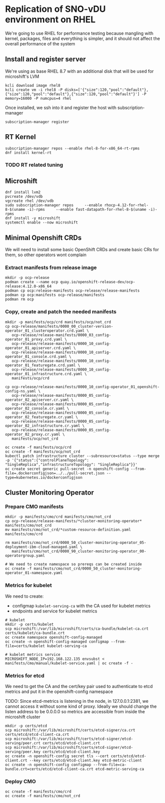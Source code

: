 # Replication of SNO-vDU environment on RHEL

We're going to use RHEL for performance testing because mangling with kernel, packages, files and everything is simpler, and it should not affect the overall performance of the system

## Install and register server
We're using as base RHEL 8.7 with an additional disk that will be used for microshift's LVM
```
kcli download image rhel8
kcli create vm -i rhel8 -P disks=['{"size":120,"pool":"default"},{"size":120,"pool":"default"},{"size":120,"pool":"default"}'] -P memory=16000 -P numcpus=4 rhel
```

Once installed, we ssh into it and register the host with subscription-manager
```
subscription-manager register
```

## RT Kernel
```
subscription-manager repos --enable rhel-8-for-x86_64-rt-rpms
dnf install kernel-rt
```
### TODO RT related tuning

## Microshift
```
dnf install lvm2
pvcreate /dev/vdb
vgcreate rhel /dev/vdb
sudo subscription-manager repos     --enable rhocp-4.12-for-rhel-8-$(uname -i)-rpms     --enable fast-datapath-for-rhel-8-$(uname -i)-rpms
dnf install -y microshift
systemctl enable --now microshift
```

## Minimal Openshift CRDs
We will need to install some basic OpenShift CRDs and create basic CRs for them, so other operators wont complain

### Extract manifests from release image

```
mkdir -p ocp-release
podman create --name ocp quay.io/openshift-release-dev/ocp-release:4.12.0-x86_64
podman cp ocp:release-manifests ocp-release/release-manifests
podman cp ocp:manifests ocp-release/manifests
podman rm ocp
```

### Copy, create and patch the needed manifests
```
mkdir -p manifests/ocp/crd manifests/ocp/not_crd
cp ocp-release/manifests/0000_00_cluster-version-operator_01_clusteroperator.crd.yaml \
   ocp-release/release-manifests/0000_03_config-operator_01_proxy.crd.yaml \
   ocp-release/release-manifests/0000_10_config-operator_01_apiserver.crd.yaml \
   ocp-release/release-manifests/0000_10_config-operator_01_console.crd.yaml \
   ocp-release/release-manifests/0000_10_config-operator_01_featuregate.crd.yaml \
   ocp-release/release-manifests/0000_10_config-operator_01_infrastructure.crd.yaml \
   manifests/ocp/crd

cp ocp-release/release-manifests/0000_10_config-operator_01_openshift-config-ns.yaml \
   ocp-release/release-manifests/0000_05_config-operator_02_apiserver.cr.yaml \
   ocp-release/release-manifests/0000_05_config-operator_02_console.cr.yaml \
   ocp-release/release-manifests/0000_05_config-operator_02_featuregate.cr.yaml \
   ocp-release/release-manifests/0000_05_config-operator_02_infrastructure.cr.yaml \
   ocp-release/release-manifests/0000_05_config-operator_02_proxy.cr.yaml \
   manifests/ocp/not_crd

oc create -f manifests/ocp/crd
oc create -f manifests/ocp/not_crd
kubectl patch infrastructure cluster --subresource=status --type merge -p '{"status":{"controlPlaneTopology": "SingleReplica","infrastructureTopology": "SingleReplica"}}'
oc create secret generic pull-secret -n openshift-config --from-file=.dockerconfigjson=../../pull-secret.json --type=kubernetes.io/dockerconfigjson
```


## Cluster Monitoring Operator

### Prepare CMO manifests
```
mkdir -p manifests/cmo/crd manifests/cmo/not_crd
cp ocp-release/release-manifests/*cluster-monitoring-operator* manifests/cmo/not_crd
mv manifests/cmo/not_crd/*custom-resource-definition.yaml manifests/cmo/crd

rm manifests/cmo/not_crd/0000_50_cluster-monitoring-operator_05-deployment-ibm-cloud-managed.yaml \
   manifests/cmo/not_crd/0000_90_cluster-monitoring-operator_00-operatorgroup.yaml

# We need to create namespace so prereqs can be created inside
oc create -f manifests/cmo/not_crd/0000_50_cluster-monitoring-operator_01-namespace.yaml
```

### Metrics for kubelet
We need to create:
- configmap `kubelet-serving-ca` with the CA used for kubelet metrics
- endpoints and service for kubelet metrics

```
# kubelet
mkdir -p certs/kubelet
scp microshift:/var/lib/microshift/certs/ca-bundle/kubelet-ca.crt certs/kubelet/ca-bundle.crt
oc create namespace openshift-config-managed
oc create -n openshift-config-managed configmap --from-file=certs/kubelet kubelet-serving-ca

# kubelet metrics service
MICROSHIFT_NODE_IP=192.168.122.135 envsubst < manifests/cmo/manual/kubelet-service.yaml | oc create -f -
```

### Metrics for etcd
We need to get the CA and the cert/key pair used to authenticate to etcd metrics and put it in the openshift-config namespace

TODO: Since etcd-metrics is listening in the node, in 127.0.0.1:2381, we cannot access it without some kind of proxy. Ideally we should change the listen address to be 0.0.0.0 so metrics are accessible from inside the microshift cluster

```
mkdir -p certs/etcd
scp microshift:/var/lib/microshift/certs/etcd-signer/ca.crt certs/etcd/etcd-client-ca.crt
scp microshift:/var/lib/microshift/certs/etcd-signer/etcd-serving/peer.crt certs/etcd/etcd-client.crt
scp microshift:/var/lib/microshift/certs/etcd-signer/etcd-serving/peer.key certs/etcd/etcd-client.key
oc create -n openshift-config secret tls --cert certs/etcd/etcd-client.crt --key certs/etcd/etcd-client.key etcd-metric-client
oc create -n openshift-config configmap --from-file=ca-bundle.crt=certs/etcd/etcd-client-ca.crt etcd-metric-serving-ca
```


### Deploy CMO
```
oc create -f manifests/cmo/crd
oc create -f manifests/cmo/not_crd
```
